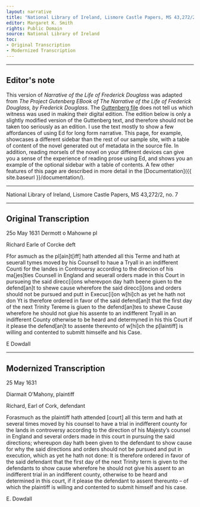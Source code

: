 ```yaml
---
layout: narrative
title: "National Library of Ireland, Lismore Castle Papers, MS 43,272/2, no. 7"
editor: Margaret K. Smith
rights: Public Domain
source: National Library of Ireland
toc:
- Original Transcription
- Modernized Transcription
---
```


---

## Editor's note

This version of *Narrative of the Life of Frederick Douglass* was adapted from *The Project Gutenberg EBook of The Narrative of the Life of Frederick Douglass, by Frederick Douglass*. The [Guttenberg file](http://www.gutenberg.org/) does not tell us which witness was used in making their digital edition. The edition below is only a slightly modified version of the Guttenberg text, and therefore should not be taken too seriously as an edition. I use the text mostly to show a few affordances of using Ed for long form narrative. This page, for example, showcases a different sidebar than the rest of our sample site, with a table of content of the novel generated out of metadata in the source file. In addition, reading morsels of the novel on your different devices can give you a sense of the experience of reading prose using Ed, and shows you an example of the optional sidebar with a table of contents. A few other features of this page are described in more detail in the [Documentation]({{ site.baseurl }}/documentation/).

---

<a id="title-page" />

<p class="centered large">National Library of Ireland, Lismore Castle Papers, MS 43,272/2, no. 7</p>

---

## Original Transcription

25o May 1631
Dermott o Mahowne
pl
 
Richard Earle of Corcke deft
 
Ffor asmuch as the pl[ain]t[iff] hath attended all this Terme and hath at seuerall tymes moved by his Counsell to haue a Tryall in an indifferent Counti for the landes in Controuersy according to the direcion of his ma[jes]ties Counsell in England and seuerall orders made in this Court in pursueing the said direcc[i]ons wherevpon day hath beene giuen to the defend[an]t to shewe cause wherefore the said direcc[i]ons and orders should not be pursued and putt in Execuc[i]on w[hi]ch as yet he hath not don Yt is therefore ordered in favor of the said defend[an]t that the first day of the next Trinity Tereme is giuen to the defend[an]tes to shewe Cause wherefore he should not giue his assente to an indifferent Tryall in an indifferent County otherwise to be heard and determyned in his this Court if it please the defend[an]t to assente therevnto of w[hi]ch the p[laintiff] is willing and contented to submitt himselfe and his Case.
 
E Dowdall

---

## Modernized Transcription

25 May 1631
 
Diarmait O’Mahony, plaintiff
 
Richard, Earl of Cork, defendant
 
Forasmuch as the plaintiff hath attended [court] all this term and hath at several times moved by his counsel to have a trial in indifferent county for the lands in controversy according to the direction of his Majesty’s counsel in England and several orders made in this court in pursuing the said directions; whereupon day hath been given to the defendant to show cause for why the said directions and orders should not be pursued and put in execution, which as yet he hath not done: It is therefore ordered in favor of the said defendant that the first day of the next Trinity term is given to the defendants to show cause wherefore he should not give his assent to an indifferent trial in an indifferent county, otherwise to be heard and determined in this court, if it please the defendant to assent thereunto – of which the plaintiff is willing and contented to submit himself and his case.
 
E. Dowdall
